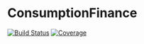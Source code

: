 # ConsumptionFinance

[![Build Status](https://github.com/errikos-melissinos/ConsumptionFinance/actions/workflows/CI.yml/badge.svg?branch=main)](https://github.com/errikos-melissinos/ConsumptionFinance/actions/workflows/CI.yml?query=branch%3Amain)
[![Coverage](https://codecov.io/gh/errikos-melissinos/ConsumptionFinance/branch/main/graph/badge.svg)](https://codecov.io/gh/errikos-melissinos/ConsumptionFinance)


